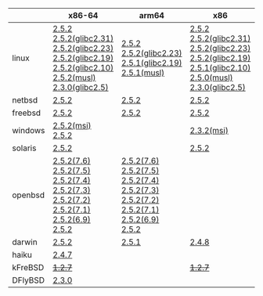 ||x86-64|arm64|x86|ppc64le|ppc|armel|armv7|riscv64|armhf|sparc|mips|mipsel|alpha|
| --- | --- | --- | --- | --- | --- | --- | --- | --- | --- | --- | --- | --- | --- |
|linux|[2.5.2](https://github.com/roswell/sbcl_bin/releases/download/2.5.2/sbcl-2.5.2-x86-64-linux-binary.tar.bz2)<br />[2.5.2(glibc2.31)](https://github.com/roswell/sbcl_bin/releases/download/2.5.2/sbcl-2.5.2-x86-64-linux-glibc2.31-binary.tar.bz2)<br />[2.5.2(glibc2.23)](https://github.com/roswell/sbcl_bin/releases/download/2.5.2/sbcl-2.5.2-x86-64-linux-glibc2.23-binary.tar.bz2)<br />[2.5.2(glibc2.19)](https://github.com/roswell/sbcl_bin/releases/download/2.5.2/sbcl-2.5.2-x86-64-linux-glibc2.19-binary.tar.bz2)<br />[2.5.2(glibc2.10)](https://github.com/roswell/sbcl_bin/releases/download/2.5.2/sbcl-2.5.2-x86-64-linux-glibc2.10-binary.tar.bz2)<br />[2.5.2(musl)](https://github.com/roswell/sbcl_bin/releases/download/2.5.2/sbcl-2.5.2-x86-64-linux-musl-binary.tar.bz2)<br />[2.3.0(glibc2.5)](https://github.com/roswell/sbcl_bin/releases/download/2.3.0/sbcl-2.3.0-x86-64-linux-glibc2.5-binary.tar.bz2)<br />|[2.5.2](https://github.com/roswell/sbcl_bin/releases/download/2.5.2/sbcl-2.5.2-arm64-linux-binary.tar.bz2)<br />[2.5.2(glibc2.23)](https://github.com/roswell/sbcl_bin/releases/download/2.5.2/sbcl-2.5.2-arm64-linux-glibc2.23-binary.tar.bz2)<br />[2.5.1(glibc2.19)](https://github.com/roswell/sbcl_bin/releases/download/2.5.1/sbcl-2.5.1-arm64-linux-glibc2.19-binary.tar.bz2)<br />[2.5.1(musl)](https://github.com/roswell/sbcl_bin/releases/download/2.5.1/sbcl-2.5.1-arm64-linux-musl-binary.tar.bz2)<br />|[2.5.2](https://github.com/roswell/sbcl_bin/releases/download/2.5.2/sbcl-2.5.2-x86-linux-binary.tar.bz2)<br />[2.5.2(glibc2.31)](https://github.com/roswell/sbcl_bin/releases/download/2.5.2/sbcl-2.5.2-x86-linux-glibc2.31-binary.tar.bz2)<br />[2.5.2(glibc2.23)](https://github.com/roswell/sbcl_bin/releases/download/2.5.2/sbcl-2.5.2-x86-linux-glibc2.23-binary.tar.bz2)<br />[2.5.2(glibc2.19)](https://github.com/roswell/sbcl_bin/releases/download/2.5.2/sbcl-2.5.2-x86-linux-glibc2.19-binary.tar.bz2)<br />[2.5.1(glibc2.10)](https://github.com/roswell/sbcl_bin/releases/download/2.5.1/sbcl-2.5.1-x86-linux-glibc2.10-binary.tar.bz2)<br />[2.5.0(musl)](https://github.com/roswell/sbcl_bin/releases/download/2.5.0/sbcl-2.5.0-x86-linux-musl-binary.tar.bz2)<br />[2.3.0(glibc2.5)](https://github.com/roswell/sbcl_bin/releases/download/2.3.0/sbcl-2.3.0-x86-linux-glibc2.5-binary.tar.bz2)<br />|[2.5.2](https://github.com/roswell/sbcl_bin/releases/download/2.5.2/sbcl-2.5.2-ppc64le-linux-binary.tar.bz2)<br />[2.5.1(glibc2.23)](https://github.com/roswell/sbcl_bin/releases/download/2.5.1/sbcl-2.5.1-ppc64le-linux-glibc2.23-binary.tar.bz2)<br />[2.5.1(glibc2.19)](https://github.com/roswell/sbcl_bin/releases/download/2.5.1/sbcl-2.5.1-ppc64le-linux-glibc2.19-binary.tar.bz2)<br />|[2.4.8](https://github.com/roswell/sbcl_bin/releases/download/2.4.8/sbcl-2.4.8-ppc-linux-binary.tar.bz2)<br />|[2.5.0](https://github.com/roswell/sbcl_bin/releases/download/2.5.0/sbcl-2.5.0-armel-linux-binary.tar.bz2)<br />|[2.5.1](https://github.com/roswell/sbcl_bin/releases/download/2.5.1/sbcl-2.5.1-armv7-linux-binary.tar.bz2)<br />[2.5.1(glibc2.19)](https://github.com/roswell/sbcl_bin/releases/download/2.5.1/sbcl-2.5.1-armv7-linux-glibc2.19-binary.tar.bz2)<br />|[2.4.8](https://github.com/roswell/sbcl_bin/releases/download/2.4.8/sbcl-2.4.8-riscv64-linux-binary.tar.bz2)<br />|[2.4.8](https://github.com/roswell/sbcl_bin/releases/download/2.4.8/sbcl-2.4.8-armhf-linux-binary.tar.bz2)<br />[2.4.8(glibc2.19)](https://github.com/roswell/sbcl_bin/releases/download/2.4.8/sbcl-2.4.8-armhf-linux-glibc2.19-binary.tar.bz2)<br />[2.4.8(glibc2.13)](https://github.com/roswell/sbcl_bin/releases/download/2.4.8/sbcl-2.4.8-armhf-linux-glibc2.13-binary.tar.bz2)<br />|~~[1.4.1](https://github.com/roswell/sbcl_bin/releases/download/1.4.1/sbcl-1.4.1-sparc-linux-binary.tar.bz2)~~<br />|~~[1.0.23](https://github.com/roswell/sbcl_bin/releases/download/1.0.23/sbcl-1.0.23-mips-linux-binary.tar.bz2)~~<br />|~~[1.0.28](https://github.com/roswell/sbcl_bin/releases/download/1.0.28/sbcl-1.0.28-mipsel-linux-binary.tar.bz2)~~<br />|~~[1.0.28](https://github.com/roswell/sbcl_bin/releases/download/1.0.28/sbcl-1.0.28-alpha-linux-binary.tar.bz2)~~<br />|
|netbsd|[2.5.2](https://github.com/roswell/sbcl_bin/releases/download/2.5.2/sbcl-2.5.2-x86-64-netbsd-binary.tar.bz2)<br />|[2.5.2](https://github.com/roswell/sbcl_bin/releases/download/2.5.2/sbcl-2.5.2-arm64-netbsd-binary.tar.bz2)<br />|[2.5.2](https://github.com/roswell/sbcl_bin/releases/download/2.5.2/sbcl-2.5.2-x86-netbsd-binary.tar.bz2)<br />||~~[1.0.23](https://github.com/roswell/sbcl_bin/releases/download/1.0.23/sbcl-1.0.23-powerpc-netbsd-binary.tar.bz2)~~<br />|||||||||
|freebsd|[2.5.2](https://github.com/roswell/sbcl_bin/releases/download/2.5.2/sbcl-2.5.2-x86-64-freebsd-binary.tar.bz2)<br />|[2.5.2](https://github.com/roswell/sbcl_bin/releases/download/2.5.2/sbcl-2.5.2-arm64-freebsd-binary.tar.bz2)<br />|[2.5.2](https://github.com/roswell/sbcl_bin/releases/download/2.5.2/sbcl-2.5.2-x86-freebsd-binary.tar.bz2)<br />|||||||||||
|windows|[2.5.2(msi)](https://github.com/roswell/sbcl_bin/releases/download/2.5.2/sbcl-2.5.2-x86-64-windows-binary.msi)<br />[2.5.2](https://github.com/roswell/sbcl_bin/releases/download/2.5.2/sbcl-2.5.2-x86-64-windows-binary.tar.bz2)<br />||[2.3.2(msi)](https://github.com/roswell/sbcl_bin/releases/download/2.3.2/sbcl-2.3.2-x86-windows-binary.msi)<br />|||||||||||
|solaris|[2.5.2](https://github.com/roswell/sbcl_bin/releases/download/2.5.2/sbcl-2.5.2-x86-64-solaris-binary.tar.bz2)<br />||[2.5.2](https://github.com/roswell/sbcl_bin/releases/download/2.5.2/sbcl-2.5.2-x86-solaris-binary.tar.bz2)<br />|||||||~~[2.0.4](https://github.com/roswell/sbcl_bin/releases/download/2.0.4/sbcl-2.0.4-sparc-solaris-binary.tar.bz2)~~<br />||||
|openbsd|[2.5.2(7.6)](https://github.com/roswell/sbcl_bin/releases/download/2.5.2/sbcl-2.5.2-x86-64-openbsd-7.6-binary.tar.bz2)<br />[2.5.2(7.5)](https://github.com/roswell/sbcl_bin/releases/download/2.5.2/sbcl-2.5.2-x86-64-openbsd-7.5-binary.tar.bz2)<br />[2.5.2(7.4)](https://github.com/roswell/sbcl_bin/releases/download/2.5.2/sbcl-2.5.2-x86-64-openbsd-7.4-binary.tar.bz2)<br />[2.5.2(7.3)](https://github.com/roswell/sbcl_bin/releases/download/2.5.2/sbcl-2.5.2-x86-64-openbsd-7.3-binary.tar.bz2)<br />[2.5.2(7.2)](https://github.com/roswell/sbcl_bin/releases/download/2.5.2/sbcl-2.5.2-x86-64-openbsd-7.2-binary.tar.bz2)<br />[2.5.2(7.1)](https://github.com/roswell/sbcl_bin/releases/download/2.5.2/sbcl-2.5.2-x86-64-openbsd-7.1-binary.tar.bz2)<br />[2.5.2(6.9)](https://github.com/roswell/sbcl_bin/releases/download/2.5.2/sbcl-2.5.2-x86-64-openbsd-6.9-binary.tar.bz2)<br />[2.5.2](https://github.com/roswell/sbcl_bin/releases/download/2.5.2/sbcl-2.5.2-x86-64-openbsd-binary.tar.bz2)<br />|[2.5.2(7.6)](https://github.com/roswell/sbcl_bin/releases/download/2.5.2/sbcl-2.5.2-arm64-openbsd-7.6-binary.tar.bz2)<br />[2.5.2(7.5)](https://github.com/roswell/sbcl_bin/releases/download/2.5.2/sbcl-2.5.2-arm64-openbsd-7.5-binary.tar.bz2)<br />[2.5.2(7.4)](https://github.com/roswell/sbcl_bin/releases/download/2.5.2/sbcl-2.5.2-arm64-openbsd-7.4-binary.tar.bz2)<br />[2.5.2(7.3)](https://github.com/roswell/sbcl_bin/releases/download/2.5.2/sbcl-2.5.2-arm64-openbsd-7.3-binary.tar.bz2)<br />[2.5.2(7.2)](https://github.com/roswell/sbcl_bin/releases/download/2.5.2/sbcl-2.5.2-arm64-openbsd-7.2-binary.tar.bz2)<br />[2.5.2(7.1)](https://github.com/roswell/sbcl_bin/releases/download/2.5.2/sbcl-2.5.2-arm64-openbsd-7.1-binary.tar.bz2)<br />[2.5.2(6.9)](https://github.com/roswell/sbcl_bin/releases/download/2.5.2/sbcl-2.5.2-arm64-openbsd-6.9-binary.tar.bz2)<br />[2.5.2](https://github.com/roswell/sbcl_bin/releases/download/2.5.2/sbcl-2.5.2-arm64-openbsd-binary.tar.bz2)<br />||||||||||||
|darwin|[2.5.2](https://github.com/roswell/sbcl_bin/releases/download/2.5.2/sbcl-2.5.2-x86-64-darwin-binary.tar.bz2)<br />|[2.5.1](https://github.com/roswell/sbcl_bin/releases/download/2.5.1/sbcl-2.5.1-arm64-darwin-binary.tar.bz2)<br />|[2.4.8](https://github.com/roswell/sbcl_bin/releases/download/2.4.8/sbcl-2.4.8-x86-darwin-binary.tar.bz2)<br />||[2.4.8](https://github.com/roswell/sbcl_bin/releases/download/2.4.8/sbcl-2.4.8-ppc-darwin-binary.tar.bz2)<br />|||||||||
|haiku|[2.4.7](https://github.com/roswell/sbcl_bin/releases/download/2.4.7/sbcl-2.4.7-x86-64-haiku-binary.tar.bz2)<br />|||||||||||||
|kFreBSD|~~[1.2.7](https://github.com/roswell/sbcl_bin/releases/download/1.2.7/sbcl-1.2.7-x86-64-debian-kfreebsd-binary.tar.bz2)~~<br />||~~[1.2.7](https://github.com/roswell/sbcl_bin/releases/download/1.2.7/sbcl-1.2.7-x86-debian-kfreebsd-binary.tar.bz2)~~<br />|||||||||||
|DFlyBSD|[2.3.0](https://github.com/roswell/sbcl_bin/releases/download/2.3.0/sbcl-2.3.0-x86-64-DFlyBSD-binary.tar.bz2)<br />|||||||||||||
